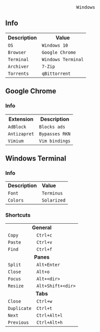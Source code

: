 <pre align="center">Windows</pre>

## Info

<table>
  <tr>
    <th>Description</th>
    <th>Value</th>
  </tr>
  <tr>
    <td><code>OS</code></td>
    <td><code>Windows 10</code></td>
  </tr>
  <tr>
    <td><code>Browser</code></td>
    <td><code>Google Chrome</code></td>
  </tr>
  <tr>
    <td><code>Terminal</code></td>
    <td><code>Windows Terminal</code></td>
  </tr>
  <tr>
    <td><code>Archiver</code></td>
    <td><code>7-Zip</code></td>
  </tr>
  <tr>
    <td><code>Torrents</code></td>
    <td><code>qBittorrent</code></td>
  </tr>
</table>

## Google Chrome
### Info

<table>
  <tr>
    <th>Extension</th>
    <th>Description</th>
  </tr>
  <tr>
    <td><code>AdBlock</code></td>
    <td><code>Blocks ads</code></td>
  </tr>
  <tr>
    <td><code>Antizapret</code></td>
    <td><code>Bypasses RKN</code></td>
  </tr>
  <tr>
    <td><code>Vimium</code></td>
    <td><code>Vim bindings</code></td>
  </tr>
</table>

## Windows Terminal
### Info

<table>
  <tr>
    <td><b>Description</b></td>
    <td><b>Value</b></td>
  </tr>
  <tr>
    <td><code>Font</code></td>
    <td><code>Terminus</code></td>
  </tr>
  <tr>
    <td><code>Colors</code></td>
    <td><code>Solarized</code></td>
  </tr>
</table>

### Shortcuts

<table>
  <tr>
    <td align=center colspan="2"><b>General</b></td>
  </tr>
  <tr>
    <td><code>Copy</code></td>
    <td><code>Ctrl+c</code></td>
  </tr>
  <tr>
    <td><code>Paste</code></td>
    <td><code>Ctrl+v</code></td>
  </tr>
  <tr>
    <td><code>Find</code></td>
    <td><code>Ctrl+f</code></td>
  </tr>
  <tr>
    <td align=center colspan="2"><b>Panes</b></td>
  </tr>
  <tr>
    <td><code>Split</code></td>
    <td><code>Alt+Enter</code></td>
  </tr>
  <tr>
    <td><code>Close</code></td>
    <td><code>Alt+o</code></td>
  </tr>
  <tr>
    <td><code>Focus</code></td>
    <td><code>Alt+&lt;dir&gt;</code></td>
  </tr>
  <tr>
    <td><code>Resize</code></td>
    <td><code>Alt+Shift+&lt;dir&gt;</code></td>
  </tr>
  <tr>
    <td align=center colspan="2"><b>Tabs</b></td>
  </tr>
  <tr>
    <td><code>Close</code></td>
    <td><code>Ctrl+w</code></td>
  </tr>
  <tr>
    <td><code>Duplicate</code></td>
    <td><code>Ctrl+t</code></td>
  </tr>
  <tr>
    <td><code>Next</code></td>
    <td><code>Ctrl+Alt+l</code></td>
  </tr>
  <tr>
    <td><code>Previous</code></td>
    <td><code>Ctrl+Alt+h</code></td>
  </tr>
  <tr></tr>
</table>
